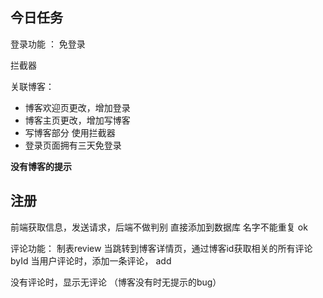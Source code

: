 ## 今日任务
登录功能 ： 免登录

拦截器

关联博客：
-   博客欢迎页更改，增加登录
-   博客主页更改，增加写博客
-   写博客部分 使用拦截器
-   登录页面拥有三天免登录

**没有博客的提示**

## 注册
前端获取信息，发送请求，后端不做判别
直接添加到数据库
名字不能重复 ok

评论功能：
制表review
当跳转到博客详情页，通过博客id获取相关的所有评论 byId
当用户评论时，添加一条评论，     add

没有评论时，显示无评论
（博客没有时无提示的bug）



